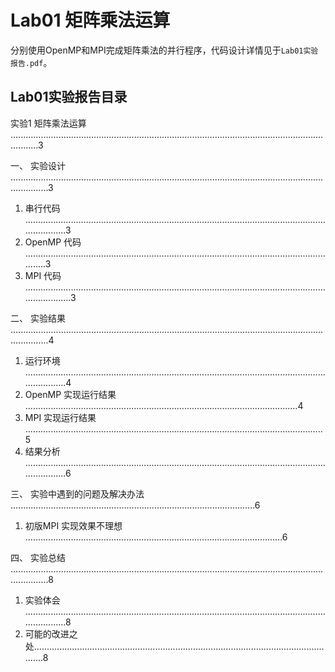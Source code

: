 # Lab01 矩阵乘法运算

分别使用OpenMP和MPI完成矩阵乘法的并行程序，代码设计详情见于`Lab01实验报告.pdf`。



## Lab01实验报告目录

实验1 矩阵乘法运算 .......................................................................................................................................3

一、 实验设计 ...........................................................................................................................................3
1. 串行代码 .......................................................................................................................................3
2. OpenMP 代码 ...............................................................................................................................3
3. MPI 代码 .........................................................................................................................................3

二、 实验结果 ...........................................................................................................................................4
1. 运行环境 .......................................................................................................................................4
2. OpenMP 实现运行结果 ............................................................................................................4
3. MPI 实现运行结果 ......................................................................................................................5
4. 结果分析 .......................................................................................................................................6

三、 实验中遇到的问题及解决办法 .................................................................................................6
1. 初版MPI 实现效果不理想 ......................................................................................................6

四、 实验总结 ...........................................................................................................................................8
1. 实验体会 .......................................................................................................................................8
2. 可能的改进之处..........................................................................................................................8